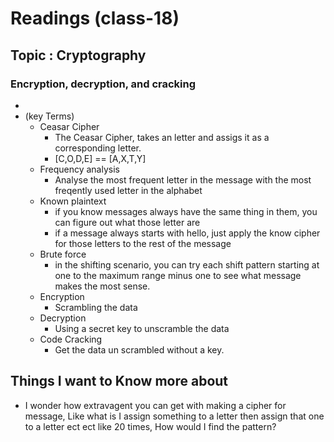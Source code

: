 # Readings (class-18)

## Topic : Cryptography

### Encryption, decryption, and cracking
- 
- (key Terms)
    - Ceasar Cipher
        - The Ceasar Cipher, takes an letter and assigs it as a corresponding letter.
        - [C,O,D,E] == [A,X,T,Y]
    - Frequency analysis
        - Analyse the most frequent letter in the message with the most freqently used letter in the alphabet
    - Known plaintext
        - if you know messages always have the same thing in them, you can figure out what those letter are
        - if a message always starts with hello, just apply the know cipher for those letters to the rest of the message
    - Brute force
      - in the shifting scenario, you can try each shift pattern starting at one to the maximum range minus one to see what message makes the most sense.
    - Encryption
      - Scrambling the data
    - Decryption
      - Using a secret key to unscramble the data
    - Code Cracking
      - Get the data un scrambled without a key.
        



## Things I want to Know more about
- I wonder how extravagent you can get with making a cipher for message, Like what is I assign something to a letter then assign that one to a letter ect ect like 20 times, How would I find the pattern?